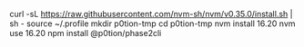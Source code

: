 curl -sL https://raw.githubusercontent.com/nvm-sh/nvm/v0.35.0/install.sh | sh -
source ~/.profile
mkdir p0tion-tmp
cd p0tion-tmp
nvm install 16.20
nvm use 16.20
npm install @p0tion/phase2cli
